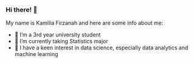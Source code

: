 ### Hi there! 👋

My name is Kamilia Firzanah and here are some info about me:

- 🔭 I’m a 3rd year university student
- 🌱 I’m currently taking Statistics major
- 👯 I have a keen interest in data science, especially data analytics and machine learning

